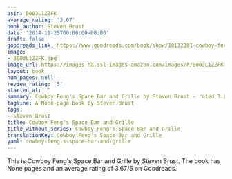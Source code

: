 ```yaml
---
asin: B003L1ZZFK
average_rating: '3.67'
book_author: Steven Brust
date: '2014-11-25T00:00:00-08:00'
draft: false
goodreads_link: https://www.goodreads.com/book/show/10132201-cowboy-feng-s-space-bar-and-grille
image:
- B003L1ZZFK.jpg
image_url: https://images-na.ssl-images-amazon.com/images/P/B003L1ZZFK.01._SCLZZZZZZZ.jpg
layout: book
num_pages: null
review_rating: '5'
started_at: ''
summary: Cowboy Feng's Space Bar and Grille by Steven Brust - rated 3.67/5 on Goodreads
tagline: A None-page book by Steven Brust
tags:
- Steven Brust
title: Cowboy Feng's Space Bar and Grille
title_without_series: Cowboy Feng's Space Bar and Grille
translationKey: Cowboy Feng's Space Bar and Grille
yaml: cowboy-feng-s-space-bar-and-grille
---
```


This is Cowboy Feng's Space Bar and Grille by Steven Brust. The book has None pages and an average rating of 3.67/5 on Goodreads.